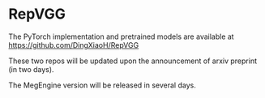 # RepVGG

The PyTorch implementation and pretrained models are available at 
https://github.com/DingXiaoH/RepVGG

These two repos will be updated upon the announcement of arxiv preprint (in two days).

The MegEngine version will be released in several days.
